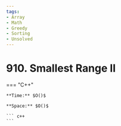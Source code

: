 ```yaml
---
tags:
- Array
- Math
- Greedy
- Sorting
- Unsolved
---
```



# 910. Smallest Range II

=== "C++"

    **Time:** $O()$

    **Space:** $O()$

    ``` c++
    ```